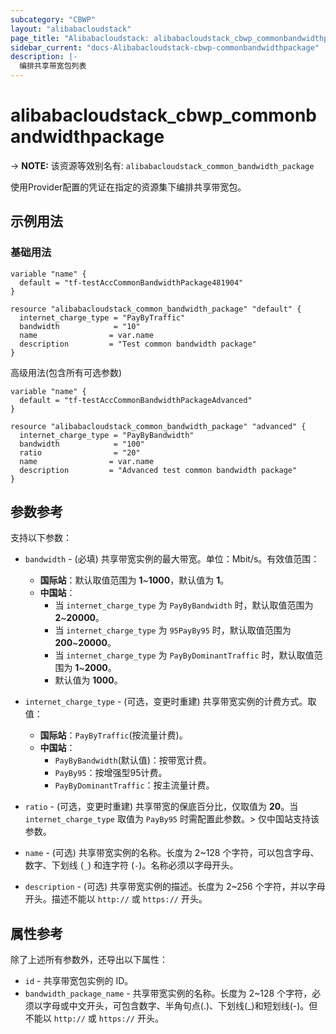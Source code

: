 ```yaml
---
subcategory: "CBWP"
layout: "alibabacloudstack"
page_title: "Alibabacloudstack: alibabacloudstack_cbwp_commonbandwidthpackage"
sidebar_current: "docs-Alibabacloudstack-cbwp-commonbandwidthpackage"
description: |- 
  编排共享带宽包列表
---
```


# alibabacloudstack_cbwp_commonbandwidthpackage
-> **NOTE:** 该资源等效别名有: `alibabacloudstack_common_bandwidth_package`

使用Provider配置的凭证在指定的资源集下编排共享带宽包。

## 示例用法

### 基础用法

```hcl
variable "name" {
  default = "tf-testAccCommonBandwidthPackage481904"
}

resource "alibabacloudstack_common_bandwidth_package" "default" {
  internet_charge_type = "PayByTraffic"
  bandwidth            = "10"
  name                = var.name
  description         = "Test common bandwidth package"
}
```

高级用法(包含所有可选参数)

```hcl
variable "name" {
  default = "tf-testAccCommonBandwidthPackageAdvanced"
}

resource "alibabacloudstack_common_bandwidth_package" "advanced" {
  internet_charge_type = "PayByBandwidth"
  bandwidth            = "100"
  ratio                = "20"
  name                = var.name
  description         = "Advanced test common bandwidth package"
}
```

## 参数参考

支持以下参数：

* `bandwidth` - (必填) 共享带宽实例的最大带宽。单位：Mbit/s。有效值范围：
  - **国际站**：默认取值范围为 **1**~**1000**，默认值为 **1**。
  - **中国站**：
    - 当 `internet_charge_type` 为 `PayByBandwidth` 时，默认取值范围为 **2**~**20000**。
    - 当 `internet_charge_type` 为 `95PayBy95` 时，默认取值范围为 **200**~**20000**。
    - 当 `internet_charge_type` 为 `PayByDominantTraffic` 时，默认取值范围为 **1**~**2000**。
    - 默认值为 **1000**。

* `internet_charge_type` - (可选，变更时重建) 共享带宽实例的计费方式。取值：
  - **国际站**：`PayByTraffic`(按流量计费)。
  - **中国站**：
    - `PayByBandwidth`(默认值)：按带宽计费。
    - `PayBy95`：按增强型95计费。
    - `PayByDominantTraffic`：按主流量计费。

* `ratio` - (可选，变更时重建) 共享带宽的保底百分比，仅取值为 **20**。当 `internet_charge_type` 取值为 `PayBy95` 时需配置此参数。> 仅中国站支持该参数。

* `name` - (可选) 共享带宽实例的名称。长度为 2~128 个字符，可以包含字母、数字、下划线 (`_`) 和连字符 (`-`)。名称必须以字母开头。

* `description` - (可选) 共享带宽实例的描述。长度为 2~256 个字符，并以字母开头。描述不能以 `http://` 或 `https://` 开头。

## 属性参考

除了上述所有参数外，还导出以下属性：

* `id` - 共享带宽包实例的 ID。
* `bandwidth_package_name` - 共享带宽实例的名称。长度为 2~128 个字符，必须以字母或中文开头，可包含数字、半角句点(.)、下划线(_)和短划线(-)。但不能以 `http://` 或 `https://` 开头。